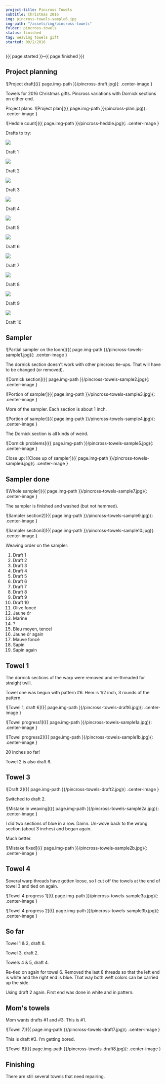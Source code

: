 ```yaml
---
project-title: Pincross Towels
subtitle: Christmas 2016
img: pincross-towels-sample6.jpg
img-path: "/assets/img/pincross-towels"
folder: pincross-towels
status: finished
tag: weaving towels gift
started: 09/2/2016
---
```

<p class="center">({{ page.started }}–{{ page.finished }})</p>

## Project planning
![Project draft]({{ page.img-path }}/pincross-draft.jpg){: .center-image }

Towels for 2016 Christmas gifts. Pincross variations with Dornick sections on either end.

Project plans:
![Project plan]({{ page.img-path }}/pincross-plan.jpg){: .center-image }

![Heddle count]({{ page.img-path }}/pincross-heddle.jpg){: .center-image }

Drafts to try:

<section id="photos">
	<img src="{{ page.img-path }}/pincross-towels-draft1.jpg" /><br />
	<p>Draft 1</p>
	<img src="{{ page.img-path }}/pincross-towels-draft2.jpg" /><br />
	<p>Draft 2</p>
	<img src="{{ page.img-path }}/pincross-towels-draft3.jpg" /><br />
	<p>Draft 3</p>
	<img src="{{ page.img-path }}/pincross-towels-draft4.jpg" /><br />
	<p>Draft 4</p>
	<img src="{{ page.img-path }}/pincross-towels-draft5.jpg" /><br />
	<p>Draft 5</p>
	<img src="{{ page.img-path }}/pincross-towels-draft6.jpg" /><br />
	<p>Draft 6</p>
	<img src="{{ page.img-path }}/pincross-towels-draft7.jpg" /><br />
	<p>Draft 7</p>
	<img src="{{ page.img-path }}/pincross-towels-draft8.jpg" /><br />
	<p>Draft 8</p>
	<img src="{{ page.img-path }}/pincross-towels-draft9.jpg" /><br />
	<p>Draft 9</p>
	<img src="{{ page.img-path }}/pincross-towels-draft10.jpg" /><br />
	<p>Draft 10</p>
</section>

## Sampler
![Partial sampler on the loom]({{ page.img-path }}/pincross-towels-sample1.jpg){: .center-image }

The dornick section doesn't work with other pincross tie-ups. That will have to be changed (or removed).

![Dornick section]({{ page.img-path }}/pincross-towels-sample2.jpg){: .center-image }

![Portion of sampler]({{ page.img-path }}/pincross-towels-sample3.jpg){: .center-image }

More of the sampler. Each section is about 1 inch.

![Portion of sampler]({{ page.img-path }}/pincross-towels-sample4.jpg){: .center-image }

The Dornick section is all kinds of weird.

![Dornick problems]({{ page.img-path }}/pincross-towels-sample5.jpg){: .center-image }

Close up:
![Close up of sampler]({{ page.img-path }}/pincross-towels-sample6.jpg){: .center-image }

## Sampler done
![Whole sampler]({{ page.img-path }}/pincross-towels-sample7.jpg){: .center-image }

The sampler is finished and washed (but not hemmed).

![Sampler section2]({{ page.img-path }}/pincross-towels-sample9.jpg){: .center-image }

![Sampler section3]({{ page.img-path }}/pincross-towels-sample10.jpg){: .center-image }

Weaving order on the sampler:

1. Draft 1
2. Draft 2
3. Draft 3
4. Draft 4
5. Draft 5
6. Draft 6
7. Draft 7
8. Draft 8
9. Draft 9
10. Draft 10
11. Olive foncé
12. Jaune ór
13. Marine
14. ?
15. Bleu moyen, tencel
16. Jaune ór again
17. Mauve foncé
18. Sapin
19. Sapin again

## Towel 1
The dornick sections of the warp were removed and re-threaded for straight twill.

Towel one was begun with pattern #6. Hem is 1/2 inch, 3 rounds of the pattern.

![Towel 1, draft 6]({{ page.img-path }}/pincross-towels-draft6.jpg){: .center-image }

![Towel progress1]({{ page.img-path }}/pincross-towels-sample1a.jpg){: .center-image }

![Towel progress2]({{ page.img-path }}/pincross-towels-sample1b.jpg){: .center-image }

20 inches so far!

Towel 2 is also draft 6.

## Towel 3
![Draft 2]({{ page.img-path }}/pincross-towels-draft2.jpg){: .center-image }

Switched to draft 2.

![Mistake in weaving]({{ page.img-path }}/pincross-towels-sample2a.jpg){: .center-image }

I did two sections of blue in a row. Damn. Un-wove back to the wrong section (about 3 inches) and began again.

Much better.

![Mistake fixed]({{ page.img-path }}/pincross-towels-sample2b.jpg){: .center-image }

## Towel 4
Several warp threads have gotten loose, so I cut off the towels at the end of towel 3 and tied on again.

![Towel 4 progress 1]({{ page.img-path }}/pincross-towels-sample3a.jpg){: .center-image }

![Towel 4 progress 2]({{ page.img-path }}/pincross-towels-sample3b.jpg){: .center-image }

## So far
Towel 1 & 2, draft 6.

Towel 3, draft 2.

Towels 4 & 5, draft 4.

Re-tied on again for towel 6. Removed the last 8 threads so that the left end is white and the right end is blue. That way both weft colors can be carried up the side.

Using draft 2 again. First end was done in white and in pattern.

## Mom's towels
Mom wants drafts #1 and #3. This is #1.

![Towel 7]({{ page.img-path }}/pincross-towels-draft7.jpg){: .center-image }

This is draft #3. I'm getting bored.

![Towel 8]({{ page.img-path }}/pincross-towels-draft8.jpg){: .center-image }

## Finishing
There are still several towels that need repairing.